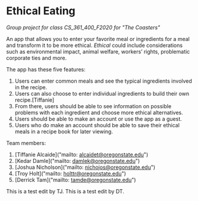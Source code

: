 # Ethical Eating
*Group project for class CS_361_400_F2020 for "The Coasters"*

An app that allows you to enter your favorite meal or ingredients for a meal and transform it to be more ethical.
*Ethical* could include considerations such as environmental impact, animal welfare, workers’ rights, problematic 
corporate ties and more.

The app has these five features:
1. Users can enter common meals and see the typical ingredients involved in the recipe.
2. Users can also choose to enter individual ingredients to build their own recipe.[Tiffanie]
3. From there, users should be able to see information on possible problems with each ingredient and choose more ethical alternatives.
4. Users should be able to make an account or use the app as a guest.
5. Users who do make an account should be able to save their ethical meals in a recipe book for later viewing.

Team members:
1. [Tiffanie Alcaide]("mailto: alcaidet@oregonstate.edu")
2. [Kedar Damle]("mailto: damlek@oregonstate.edu")
3. [Joshua Nicholson]("mailto: nichojos@oregonstate.edu")
4. [Troy Holt]("mailto: holttr@oregonstate.edu")
5. [Derrick Tam]("mailto: tamde@oregonstate.edu")

This is a test edit by TJ.
This is a test edit by DT.
